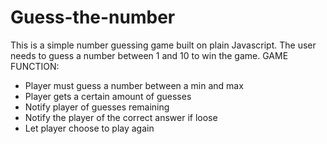 # Guess-the-number
This is a simple number guessing game built on plain Javascript. The user needs to guess a number between 1 and 10 to win the game.
GAME FUNCTION:
- Player must guess a number between a min and max
- Player gets a certain amount of guesses
- Notify player of guesses remaining
- Notify the player of the correct answer if loose
- Let player choose to play again
